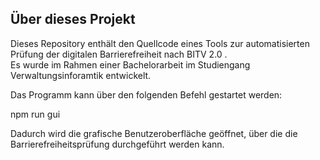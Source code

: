 ## Über dieses Projekt

Dieses Repository enthält den Quellcode eines Tools zur automatisierten Prüfung der digitalen Barrierefreiheit nach BITV 2.0 .  
Es wurde im Rahmen einer Bachelorarbeit im Studiengang Verwaltungsinforamtik entwickelt.

Das Programm kann über den folgenden Befehl gestartet werden:

npm run gui

Dadurch wird die grafische Benutzeroberfläche geöffnet, über die die Barrierefreiheitsprüfung durchgeführt werden kann.
